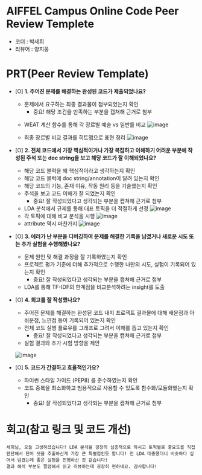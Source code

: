 # AIFFEL Campus Online Code Peer Review Templete
- 코더 : 박세희
- 리뷰어 : 양지웅


# PRT(Peer Review Template)
- [O]  **1. 주어진 문제를 해결하는 완성된 코드가 제출되었나요?**
    - 문제에서 요구하는 최종 결과물이 첨부되었는지 확인
        - 중요! 해당 조건을 만족하는 부분을 캡쳐해 근거로 첨부
    * WEAT 계산 함수를 통해 각 장르별 예술 vs 일반를 비교
    ![image](https://github.com/user-attachments/assets/2e014d86-fa8d-440b-bf9a-fc1843bacd34)

    * 최종 장르별 비교 결과를 히트맵으로 표현 정리
    ![image](https://github.com/user-attachments/assets/5a494a4a-1163-4fbc-b08f-af035e7a58c0)

    
- [O]  **2. 전체 코드에서 가장 핵심적이거나 가장 복잡하고 이해하기 어려운 부분에 작성된 
주석 또는 doc string을 보고 해당 코드가 잘 이해되었나요?**
    - 해당 코드 블럭을 왜 핵심적이라고 생각하는지 확인
    - 해당 코드 블럭에 doc string/annotation이 달려 있는지 확인
    - 해당 코드의 기능, 존재 이유, 작동 원리 등을 기술했는지 확인
    - 주석을 보고 코드 이해가 잘 되었는지 확인
        - 중요! 잘 작성되었다고 생각되는 부분을 캡쳐해 근거로 첨부
    * LDA 분석에서 규제를 통해 대표 토픽을 더 적절하게 선정
    ![image](https://github.com/user-attachments/assets/a38e84f2-7a8f-42db-8959-0c864bc3a7fb)
    * 각 토픽에 대해 비교 분석을 시행
    ![image](https://github.com/user-attachments/assets/7cd5b5e8-8a85-4574-a511-db786912ff04)
    * attribute 역시 마찬가지
    ![image](https://github.com/user-attachments/assets/ac58f53b-c970-4235-97b4-ac4ac001805c)

- [O]  **3. 에러가 난 부분을 디버깅하여 문제를 해결한 기록을 남겼거나
새로운 시도 또는 추가 실험을 수행해봤나요?**
    - 문제 원인 및 해결 과정을 잘 기록하였는지 확인
    - 프로젝트 평가 기준에 더해 추가적으로 수행한 나만의 시도, 
    실험이 기록되어 있는지 확인
        - 중요! 잘 작성되었다고 생각되는 부분을 캡쳐해 근거로 첨부
    * LDA를 통해 TF-IDF의 한계점을 비교분석하려는 insight를 도출
- [O]  **4. 회고를 잘 작성했나요?**
    - 주어진 문제를 해결하는 완성된 코드 내지 프로젝트 결과물에 대해
    배운점과 아쉬운점, 느낀점 등이 기록되어 있는지 확인
    - 전체 코드 실행 플로우를 그래프로 그려서 이해를 돕고 있는지 확인
        - 중요! 잘 작성되었다고 생각되는 부분을 캡쳐해 근거로 첨부
    
    * 실험 결과와 추가 시험 방향을 제안
    
    ![image](https://github.com/user-attachments/assets/2a44830e-9d79-4c89-afca-b467007ab32d)

- [O]  **5. 코드가 간결하고 효율적인가요?**
    - 파이썬 스타일 가이드 (PEP8) 를 준수하였는지 확인
    - 코드 중복을 최소화하고 범용적으로 사용할 수 있도록 함수화/모듈화했는지 확인
        - 중요! 잘 작성되었다고 생각되는 부분을 캡쳐해 근거로 첨부


# 회고(참고 링크 및 코드 개선)
```
세희님, 오늘 고생하셨습니다! LDA 분석을 굉장히 심층적으로 하시고 토픽별로 중요도를 직접 판단해서 단어 셋을 추출하신게 가장 큰 특별점인듯 합니다! 전 LDA 대충했더니 비슷하다 싶어서 넘겼는데 좋은 실험을 진행하신 것 같습니다!
결과 해석 부분도 깔끔해서 읽고 리뷰하는데 굉장히 편하네요. 감사합니다! 
```
